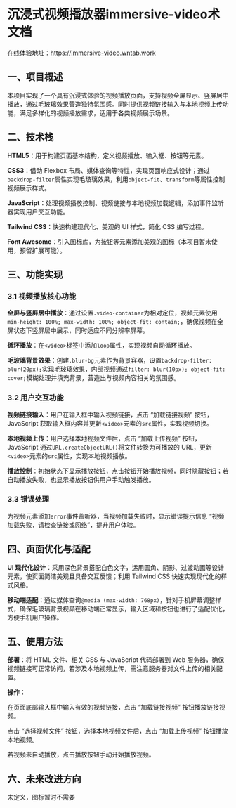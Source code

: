 # 沉浸式视频播放器immersive-video术文档
在线体验地址：https://immersive-video.wntab.work
## 一、项目概述

本项目实现了一个具有沉浸式体验的视频播放页面，支持视频全屏显示、竖屏居中播放，通过毛玻璃效果营造独特氛围感。同时提供视频链接输入与本地视频上传功能，满足多样化的视频播放需求，适用于各类视频展示场景。

## 二、技术栈

**HTML5**：用于构建页面基本结构，定义视频播放、输入框、按钮等元素。

**CSS3**：借助 Flexbox 布局、媒体查询等特性，实现页面响应式设计；通过`backdrop-filter`属性实现毛玻璃效果，利用`object-fit`、`transform`等属性控制视频展示样式。

**JavaScript**：处理视频播放控制、视频链接与本地视频加载逻辑，添加事件监听器实现用户交互功能。

**Tailwind CSS**：快速构建现代化、美观的 UI 样式，简化 CSS 编写过程。

**Font Awesome**：引入图标库，为按钮等元素添加美观的图标（本项目暂未使用，预留扩展可能）。

## 三、功能实现

### 3.1 视频播放核心功能

**全屏与竖屏居中播放**：通过设置`.video-container`为相对定位，视频元素使用`min-height: 100%; max-width: 100%; object-fit: contain;`，确保视频在全屏状态下竖屏居中展示，同时适应不同分辨率屏幕。

**循环播放**：在`<video>`标签中添加`loop`属性，实现视频自动循环播放。

**毛玻璃背景效果**：创建`.blur-bg`元素作为背景容器，设置`backdrop-filter: blur(20px);`实现毛玻璃效果，内部视频通过`filter: blur(10px); object-fit: cover;`模糊处理并填充背景，营造出与视频内容相关的氛围感。

### 3.2 用户交互功能

**视频链接输入**：用户在输入框中输入视频链接，点击 “加载链接视频” 按钮，JavaScript 获取输入框内容并更新`<video>`元素的`src`属性，实现视频切换。

**本地视频上传**：用户选择本地视频文件后，点击 “加载上传视频” 按钮，JavaScript 通过`URL.createObjectURL()`将文件转换为可播放的 URL，更新`<video>`元素的`src`属性，实现本地视频播放。

**播放控制**：初始状态下显示播放按钮，点击按钮开始播放视频，同时隐藏按钮；若自动播放失败，也显示播放按钮供用户手动触发播放。

### 3.3 错误处理

为视频元素添加`error`事件监听器，当视频加载失败时，显示错误提示信息 “视频加载失败，请检查链接或网络”，提升用户体验。

## 四、页面优化与适配

**UI 现代化设计**：采用深色背景搭配白色文字，运用圆角、阴影、过渡动画等设计元素，使页面简洁美观且具备交互反馈；利用 Tailwind CSS 快速实现现代化的样式风格。

**移动端适配**：通过媒体查询`@media (max-width: 768px)`，针对手机屏幕调整样式，确保毛玻璃背景视频在移动端正常显示，输入区域和按钮也进行了适配优化，方便手机用户操作。

## 五、使用方法

**部署**：将 HTML 文件、相关 CSS 与 JavaScript 代码部署到 Web 服务器，确保视频链接可正常访问，若涉及本地视频上传，需注意服务器对文件上传的相关配置。

**操作**：

在页面底部输入框中输入有效的视频链接，点击 “加载链接视频” 按钮播放链接视频。

点击 “选择视频文件” 按钮，选择本地视频文件后，点击 “加载上传视频” 按钮播放本地视频。

若视频未自动播放，点击播放按钮手动开始播放视频。

## 六、未来改进方向
未定义，图标暂时不需要

